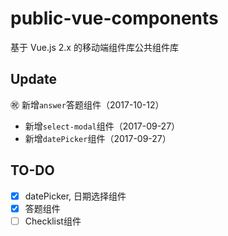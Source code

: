 # public-vue-components
基于 Vue.js 2.x 的移动端组件库公共组件库

## Update

:congratulations: 新增`answer`答题组件（2017-10-12）
- 新增`select-modal`组件（2017-09-27）
- 新增`datePicker`组件（2017-09-27）

## TO-DO
- [X] datePicker, 日期选择组件
- [X] 答题组件
- [ ] Checklist组件